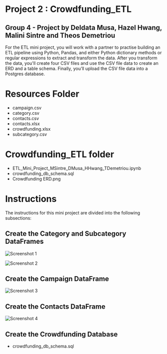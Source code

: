 # Project 2 : Crowdfunding_ETL
## Group 4 - Project by Deldata Musa, Hazel Hwang, Malini Sintre and Theos Demetriou

For the ETL mini project, you will work with a partner to practise building an ETL pipeline using Python, Pandas, and either Python dictionary methods or regular expressions to extract and transform the data. After you transform the data, you'll create four CSV files and use the CSV file data to create an ERD and a table schema. Finally, you’ll upload the CSV file data into a Postgres database.

# Resources Folder
- campaign.csv
- category.csv
- contacts.csv
- contacts.xlsx
- crowdfunding.xlsx
- subcategory.csv

# Crowdfunding_ETL folder
- ETL_Mini_Project_MSintre_DMusa_HHwang_TDemetriou.ipynb
- crowdfunding_db_schema.sql
- Crowdfunding ERD.png

# Instructions
The instructions for this mini project are divided into the following subsections:

## Create the Category and Subcategory DataFrames
![Screenshot 1](https://github.com/Kapedes/Crowdfunding_ETL/assets/149857428/0cd604f3-5ab3-4604-b139-e14a47a21b6d)

![Screenshot 2](https://github.com/Kapedes/Crowdfunding_ETL/assets/149857428/77f67e72-c692-4bf6-b040-05a29cbefb63)
  
## Create the Campaign DataFrame
![Screenshot 3](https://github.com/Kapedes/Crowdfunding_ETL/assets/149857428/69f7b077-9932-4dcc-8ba2-07e2b40330c1)

## Create the Contacts DataFrame
![Screenshot 4](https://github.com/Kapedes/Crowdfunding_ETL/assets/149857428/be90120f-b13f-4a25-b676-5b7c5d1e2306)
  
## Create the Crowdfunding Database
  - crowdfunding_db_schema.sql 
